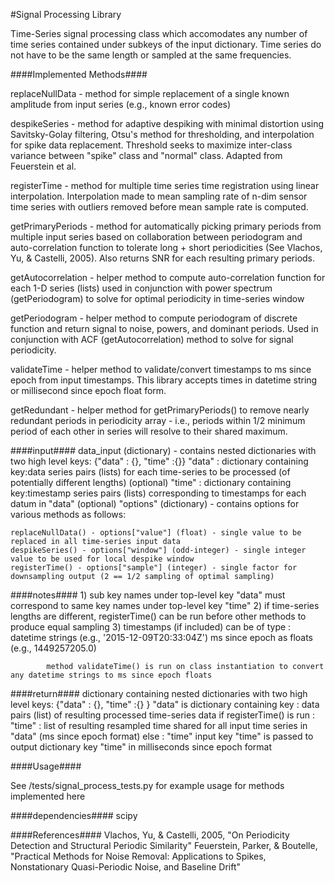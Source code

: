 #Signal Processing Library

Time-Series signal processing class which accomodates any number of time series contained under subkeys of the input
dictionary. Time series do not have to be the same length or sampled at the same frequencies.

####Implemented Methods####

replaceNullData - method for simple replacement of a single known amplitude from input series (e.g., known error codes)

despikeSeries - method for adaptive despiking with minimal distortion using Savitsky-Golay filtering, Otsu's method for
                thresholding, and interpolation for spike data replacement. Threshold seeks to maximize inter-class
                variance between "spike" class and "normal" class. Adapted from Feuerstein et al.

registerTime - method for multiple time series time registration using linear interpolation. Interpolation made to
               mean sampling rate of n-dim sensor time series with outliers removed before mean sample rate is computed.

getPrimaryPeriods - method for automatically picking primary periods from multiple input series based on
                collaboration between periodogram and auto-correlation function to tolerate long + short periodicities
                (See Vlachos, Yu, & Castelli, 2005). Also returns SNR for each resulting primary periods.

getAutocorrelation - helper method to compute auto-correlation function for each 1-D series (lists) used in conjunction
		        with power spectrum (getPeriodogram) to solve for optimal periodicity in time-series window

getPeriodogram - helper method to compute periodogram of discrete function and return signal to noise, powers, and dominant periods.
                Used in conjunction with ACF (getAutocorrelation) method to solve for signal periodicity.

validateTime - helper method to validate/convert timestamps to ms since epoch from input timestamps. This library accepts
                times in datetime string or millisecond since epoch float form.

getRedundant - helper method for getPrimaryPeriods() to remove nearly redundant periods in periodicity array -
		        i.e., periods within 1/2 minimum period of each other in series will resolve to their shared maximum.


####input####
    data_input (dictionary) - contains nested dictionaries with two high level keys: {"data" : {}, "time" :{}}
    "data" : dictionary containing key:data series pairs (lists) for each time-series to be processed (of potentially different lengths)
    (optional) "time" : dictionary containing key:timestamp series pairs (lists) corresponding to timestamps for each datum in "data"
    (optional) "options" (dictionary) - contains options for various methods as follows:

    replaceNullData() - options["value"] (float) - single value to be replaced in all time-series input data
    despikeSeries() - options["window"] (odd-integer) - single integer value to be used for local despike window
    registerTime() - options["sample"] (integer) - single factor for downsampling output (2 == 1/2 sampling of optimal sampling)

####notes####
    1) sub key names under top-level key "data" must correspond to same key names under top-level key "time"
    2) if time-series lengths are different, registerTime() can be run before other methods to produce equal sampling
    3) timestamps (if included) can be of type :
            datetime strings (e.g., '2015-12-09T20:33:04Z')
            ms since epoch as floats (e.g., 1449257205.0)

            method validateTime() is run on class instantiation to convert any datetime strings to ms since epoch floats

####return####
    dictionary containing nested dictionaries with two high level keys: {"data" : {}, "time" :{} }
    "data" is dictionary containing key : data pairs (list) of resulting processed time-series data
    if registerTime() is run :
        "time" : list of resulting resampled time shared for all input time series in "data" (ms since epoch format)
    else :
        "time" input key "time" is passed to output dictionary key "time" in milliseconds since epoch format

####Usage####

See /tests/signal_process_tests.py for example usage for methods implemented here

####dependencies####
    scipy

####References####
    Vlachos, Yu, & Castelli, 2005, "On Periodicity Detection and Structural Periodic Similarity"
    Feuerstein, Parker, & Boutelle, "Practical Methods for Noise Removal: Applications to Spikes, Nonstationary
                                    Quasi-Periodic Noise, and Baseline Drift"


